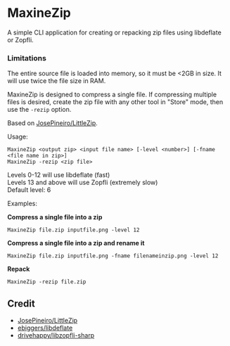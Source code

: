 # MaxineZip

A simple CLI application for creating or repacking zip files using libdeflate or Zopfli.

### Limitations
The entire source file is loaded into memory, so it must be <2GB in size. It will use twice the file size in RAM.

MaxineZip is designed to compress a single file. If compressing multiple files is desired, create the zip file with any
other tool in "Store" mode, then use the `-rezip` option.

Based on [JosePineiro/LittleZip](https://github.com/JosePineiro/LittleZip).

Usage:

    MaxineZip <output zip> <input file name> [-level <number>] [-fname <file name in zip>]
    MaxineZip -rezip <zip file>

Levels 0-12 will use libdeflate (fast)  
Levels 13 and above will use Zopfli (extremely slow)  
Default level: 6

Examples:

**Compress a single file into a zip**

    MaxineZip file.zip inputfile.png -level 12

**Compress a single file into a zip and rename it**

    MaxineZip file.zip inputfile.png -fname filenameinzip.png -level 12

**Repack**

    MaxineZip -rezip file.zip

## Credit
- [JosePineiro/LittleZip](https://github.com/JosePineiro/LittleZip)
- [ebiggers/libdeflate](https://github.com/ebiggers/libdeflate)
- [drivehappy/libzopfli-sharp](https://github.com/drivehappy/libzopfli-sharp)

